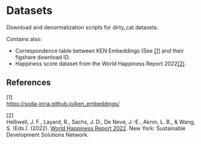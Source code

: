# Datasets
Download and denormalization scripts for dirty_cat datasets.

Contains also:
- Correspondence table between KEN Embeddings (See [[1]](#1) and their figshare download ID.
- Happiness score dataset from the World Happiness Report 2022[[2]](#2).

## References
<a id="1">[1]</a>  
https://soda-inria.github.io/ken_embeddings/

<a id="2">[2]</a>  
Helliwell, J. F., Layard, R., Sachs, J. D., De Neve, J.-E., Aknin, L. B., & Wang, S. (Eds.). (2022). 
[World Happiness Report 2022](https://worldhappiness.report/ed/2022/). New York: Sustainable Development Solutions Network.
